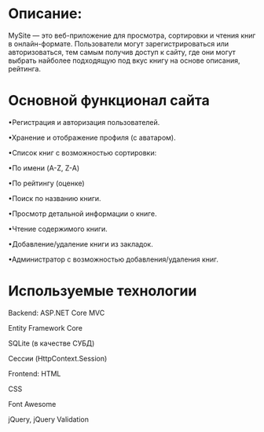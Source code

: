 # Описание:
MySite — это веб-приложение для просмотра, сортировки и чтения книг в онлайн-формате. Пользователи могут зарегистрироваться или авторизоваться, тем самым получив доступ к сайту, где они могут выбрать найболее подходящую под вкус книгу на основе описания, рейтинга.

# Основной функционал сайта

•Регистрация и авторизация пользователей.

•Хранение и отображение профиля (с аватаром).

•Список книг с возможностью сортировки:

  •По имени (A-Z, Z-A)
  
  •По рейтингу (оценке)

•Поиск по названию книги.

•Просмотр детальной информации о книге.

•Чтение содержимого книги.

•Добавление/удаление книги из закладок.

•Администратор с возможностью добавления/удаления книг.

# Используемые технологии
Backend:
ASP.NET Core MVC

Entity Framework Core

SQLite (в качестве СУБД)

Сессии (HttpContext.Session) 

Frontend:
HTML 

CSS

Font Awesome 

jQuery, jQuery Validation 

